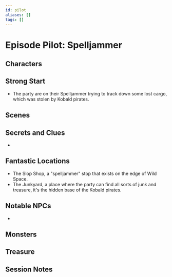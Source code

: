 ```yaml
---
id: pilot
aliases: []
tags: []
---
```


# Episode Pilot: Spelljammer

## Characters

## Strong Start

- The party are on their Spelljammer  trying to track down some lost cargo, which was stolen by Kobald pirates.


## Scenes

## Secrets and Clues
- 

## Fantastic Locations
- The Slop Shop, a "spelljammer" stop that  exists on the edge of Wild Space.
- The Junkyard, a place where the party can find all sorts of junk and treasure, it's the hidden base of the Kobald pirates.

## Notable NPCs
- 


## Monsters


## Treasure


## Session Notes

